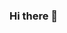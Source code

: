 ### Hi there 👋

<!--
**hoangperry/hoangperry** is a ✨ _special_ ✨ repository because its `README.md` (this file) appears on your GitHub profile.

<a href="#">
  <img align="right" src="https://github-readme-stats.vercel.app/api?username=vndee&show_icons=true&theme=default">
</a>
